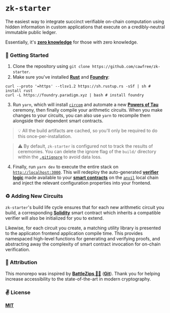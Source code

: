 # `zk-starter`

The easiest way to integrate succinct verifiable on-chain computation using hidden information in custom applications that execute on a credibly-neutral immutable public ledger.

Essentially, it's [__zero knowledge__](https://en.wikipedia.org/wiki/Zero-knowledge_proof) for those with zero knowledge.

### 🚀 Getting Started

1. Clone the repository using `git clone https://github.com/cawfree/zk-starter`.
2. Make sure you've installed [__Rust__](https://www.rust-lang.org/) and [__Foundry__](https://github.com/foundry-rs/foundry):

```shell
curl --proto '=https' --tlsv1.2 https://sh.rustup.rs -sSf | sh # install rust
curl -L https://foundry.paradigm.xyz | bash # install foundry
```
3. Run `yarn`, which will install [`circom`](https://docs.circom.io/) and automate a new [__Powers of Tau__](https://zkproof.org/2021/06/30/setup-ceremonies/#:~:text=The%20first%20phase%20referred%20to,NP%2Drelation%2Dspecific%20CRS.) ceremony, then finally compile your arithmetic circuits. When you make changes to your circuits, you can also use `yarn` to recompile them alongside their dependent smart contracts.
 
> 💡 All the build artifacts are cached, so you'll only be required to do this once-per-installation.

> ⚠️ By default, `zk-starter` is configured not to track the results of ceremonies. You can delete the ignore flag of the `build/` directory within the [`.gitignore`](.gitignore) to avoid data loss. 

4. Finally, run `yarn dev` to execute the entire stack on [`http://localhost:3000`](http://localhost:3000). This will redeploy the auto-generated [__verifier logic__](https://docs.circom.io/getting-started/proving-circuits/) made available to your [__smart contracts__](https://ethereum.org/en/developers/docs/smart-contracts/) on the [`anvil`](https://github.com/foundry-rs/foundry) local chain and inject the relevant configuration properties into your frontend.

### ♻️ Adding New Circuits

`zk-starter`'s build life cycle ensures that for each new arithmetic circuit you build, a corresponding [__Solidity__](https://docs.soliditylang.org/en/v0.8.17/) smart contract which inherits a compatible verifier will also be initialized for you to extend.

Likewise, for each circuit you create, a matching utility library is presented to the applicaton frontend application compile time. This provides namespaced high-level functions for generating and verifying proofs, and abstracting away the complexity of smart contract invocation for on-chain verification.

### 🙏 Attribution

This monorepo was inspired by [__BattleZips 🏴‍☠️__](https://twitter.com/Battlezips) ([__Git__](https://github.com/BattleZips/BattleZips)). Thank you for helping increase accessibility to the state-of-the-art in modern cryptography.

### ✌️ License
[__MIT__](./LICENSE)

